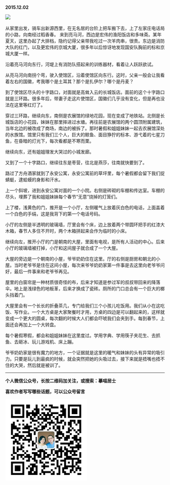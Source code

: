 **2015.12.02**

![](http://upload-images.jianshu.io/upload_images/51001-169e0a8d7a446d94.png?imageMogr2/auto-orient/strip%7CimageView2/2/w/1240)

从家里出发，骑车出新源西里，在无名居的台阶上把车搬下去，上了左家庄电话局的小路，向南经过稻香春。
来到亮马河，西边是宏伟的渔阳饭店和多味斋。某年夏天，这里办起了大排档，隐约记得父亲带我吃过一次羊肉串，很贵。东边是消防大队的红门，以及更宏伟的京城大厦，很多年以后惊讶地发现国安队胸前的标和京城大厦一样。

沿着亮马河向东行，河堤上有消防队搭起来的训练器材，看着让人跃跃欲试。

从亮马河向南拐个弯，驶入使馆区，沿着使馆区向东行。这时，父亲一般会让我看着左右的国徽，考我哪个是土耳其？那个是扎伊尔？哪个是丹麦？

到了使馆区尽头的十字路口，对面就是高耸入云的长城饭店。面前的这个十字路口就是三环路。很多年后，带妻子走这片使馆区，国徽们几乎没有变化，但是再也没法在这里等红灯了。

穿过三环路，继续向东，南侧是农展馆的绿地花园，现在变成了地铁站。北侧是长城饭店的小花园，妹妹在那里摔进过水塘。再往前是农展馆的两个圆顶附属建筑，当年北边的被改成了商场，南边的被拆了。那时暑假和姐姐妹妹一起去农展馆深处的水族馆。馆里只有我们三个人，巨大的鲸鱼、面目狰狞的标本、游弋着的七星刀鱼，在昏暗的灯光下，每次看都是不寒而栗。

继续向东，还有姐姐理发大哭过的小城发廊。

又到了一个十字路口，继续往东是枣营，往北是燕莎，往南就快要到了。

路过了方舟酒家就到了永安公寓，永安公寓前的草坪里，每个暑假都会留下我们捉蜻蜓，逮蛤蟆的身影和汗水。

上一个斜坡，进到永安公寓对面的一个小院。右侧是砖砌的车棚和传达室。车棚的尽头，埋葬了我和姐姐妹妹每个春节“无意”烧掉的灯笼们。

上了楼，浅黄色的门，推开是一个小厅，左侧暖气上放着灰白色的电话，上面盖着一个白色的手绢，这是我背下的第一个电话号码。

小厅的左侧是半透明的玻璃墙，厅里会有个床，边上放着两个带圆环把手的红漆大木箱，春节人多住不开时，两个木箱拼起来会作为临时的小床。

继续向左，推开小厅的门是朝南的大屋，里面有电视，是所有人活动的中心。后来小厅的玻璃墙被打掉，小厅和这间屋子就合成了一个大屋。

大屋的旁边是一个朝南的小屋，爷爷奶奶住在这里。厅的右侧是厨房和朝北的小屋。当时老爷爷是住在这间小屋，每次来爷爷奶奶家第一件事是去这里向老爷爷问好，最后一件事来和老爷爷再见。

屋里的白窗帘是一种材质很奇怪的布，后来才知道是参过军的叔叔带回来的降落伞。地上是浅绿色的地板革，后来才换成了瓷砖。厕所的门口总会有一个巨大的榔头挡着门。

大屋里会有一个长长的折叠茶几，专门给我们三个小孩儿吃饭用。我们从小在这吃饭、写作业。一个大方桌是大家聚餐时才用，方桌的四边是可以翻起来的，这样就变成一个更大的圆桌，每次翻的时候大人们都会吓唬我们会夹到手。每到春节，上面还会再加上一个大转盘。

每个暑假寒假，都会和姐姐妹妹在这里度过。学用字典、学用筷子夹花生、去抓鱼、去砸冰、玩儿游戏机、床上蹦。

爷爷奶奶家是很有魔力的地方，一个证据就是这里的暖气和妹妹的头有异常的吸引力。只要是玩儿到最疯的时候，就会突然把她的头吸过去，接下来就是捂嘴也捂不住的大哭，然后就是被训了。

***


**个人微信公众号，长按二维码加关注，或搜索：摹喵居士**

**喜欢作者写写哪些话题，可以公众号留言**

![](https://github.com/jiluofu/jiluofu.github.com/raw/master/momiaojushi/static/qrcode.jpg)